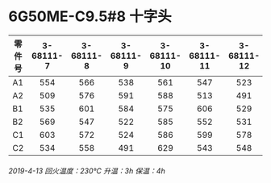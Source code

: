 
# 6G50ME-C9.5#8 十字头  
零件号|3-68111-7|3-68111-8|3-68111-9|3-68111-10|3-68111-11|3-68111-12|
--|:-:|:-:|:-:|:-:|:-:|:-:|
A1|554|566|538|561|547|523|
A2|509|576|591|588|513|491|
B1|535|601|584|575|606|529|
B2|569|547|522|585|552|531|
C1|603|572|524|586|599|578|
C2|534|558|491|629|543|548|  

###### 2019-4-13    回火温度：230°C 升温：3h 保温：4h
